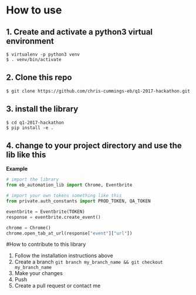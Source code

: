 # How to use
## 1. Create and activate a python3 virtual environment
`$ virtualenv -p python3 venv`  
`$ . venv/bin/activate`
## 2. Clone this repo
`$ git clone https://github.com/chris-cummings-eb/q1-2017-hackathon.git`  
## 3. install the library
```
$ cd q1-2017-hackathon
$ pip install -e .
```
## 4. change to your project directory and use the lib like this
**Example**
```python
# import the library
from eb_automation_lib import Chrome, Eventbrite

# import your own tokens something like this
from private.auth_constants import PROD_TOKEN, QA_TOKEN

eventbrite = Eventbrite(TOKEN)
response = eventbrite.create_event()

chrome = Chrome()
chrome.open_tab_at_url(response["event"]["url"])
```

#How to contribute to this library
1. Follow the installation instructions above
2. Create a branch `git branch my_branch_name && git checkout my_branch_name`
3. Make your changes
4. Push
5. Create a pull request or contact me
